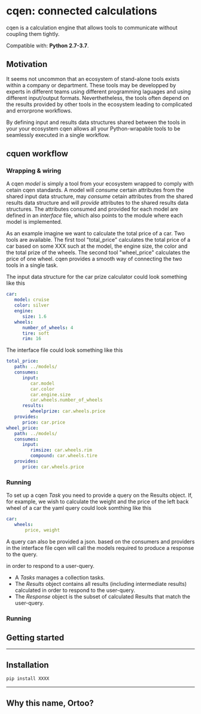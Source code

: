 ﻿# cqen: connected calculations  

cqen is a calculation engine that allows tools to communicate without coupling them tightly.

Compatible with: __Python 2.7-3.7__.

## Motivation
It seems not uncommon that an ecosystem of stand-alone tools exists within a company or department. These tools may be developped by experts in different teams using different programming laguages and using different input/output formats. Neverthetheless, the tools often depend on the results provided by other tools in the ecosystem leading to complicated and errorprone workflows.

By defining input and results data structures shared between the tools in your your ecosystem cqen allows all your Python-wrapable tools to be seamlessly executed in a single workflow.

## cquen workflow

### Wrapping & wiring
A cqen _model_ is simply a tool from your ecosystem wrapped to comply with cetain cqen standards. A model will _consume_ certain attributes from the shared input data structure, may _consume_ cetain attributes from the shared results data structure and will _provide_ attributes to the shared results data structures. The attributes consumed and provided for each model are defined in an _interface_ file, which also points to the module where each model is implemented.

As an example imagine we want to calculate the total price of a car. Two tools are available. The first tool "total_price" calculates the total price of a car based on some XXX such at the model, the engine size, the color and the total prize of the wheels. The second tool "wheel_price" calculates the price of one wheel. cqen provides a smooth way of connecting the two tools in a single task.

The input data structure for the car prize calculator could look something like this 

```yml
car:
   model: cruise
   color: silver
   engine:
      size: 1.6
   wheels:
      number_of_wheels: 4
      tire: soft
      rim: 16
```

The interface file could look something like this 

```yml
total_price:
   path: ../models/
   consumes:
      input: 
         car.model
         car.color
         car.engine.size
         car.wheels.number_of_wheels
      results:
         wheelprize: car.wheels.price
   provides:
      price: car.price
wheel_price:
   path: ../models/
   consumes:
      input:
         rimsize: car.wheels.rim
         compound: car.wheels.tire
   provides:
      price: car.wheels.price
```


### Running
To set up a cqen _Task_ you need to provide a query on the Results object. If, for example, we wish to calculate the weight and the price of the left back wheel of a car the yaml query could look somthing like this

```yml
car:
   wheels:
       price, weight
```

A query can also be provided a json. based on the consumers and providers in the interface file cqen will call the models required to produce a response to the query. 



in order to respond to a user-query. 
- A _Tasks_ manages a collection tasks.
- The _Results_ object contains all results (including intermediate results) calculated in order to respond to the user-query.
- The _Response_ object is the subset of calculated Results that match the user-query.

### Running


## Getting started



------------------


## Installation

```sh
pip install XXXX
```

------------------
## Why this name, Ortoo?




